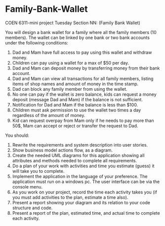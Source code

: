 # Family-Bank-Wallet
COEN 6311-mini project
Tuesday Section NN: (Family Bank Wallet)

You will design a bank wallet for a family where all the family members (10 members). The wallet can be linked by one bank or two bank accounts under the following conditions:
1) Dad and Mam have full access to pay using this wallet and withdraw money.
2) Children can pay using a wallet for a max of $50 per day.
3) Dad and Mam can deposit money by transferring money from their bank account.
4) Dad and Mam can view all transactions for all family members, listing items of shop names and amount of money in the time stamp.
5) Dad can block any family member from using the wallet.
6) No one can pay if the wallet is zero balance, kids can request a money deposit (message Dad and Mam) if the balance is not sufficient.
7) Notification for Dad and Mam if the balance is less than $100.
8) Children must ask permission to use the wallet two times a day regardless of the amount of money.
9) Kid can request overpay from Mam only if he needs to pay more than 50$, Mam can accept or reject or transfer the request to Dad.

You should:
1. Rewrite the requirements and system description into user stories.
2. Show business model actions flow, as a diagram.
3. Create the needed UML diagrams for this application showing all attributes and methods needed to complete all requirements.
4. Do a plan of your work with activities and time you estimate (guess) it will take you to complete.
5. Implement the application in the language of your preference. The application must run on a windows pc. The user interface can be via the console menu.
6. As you work on your project, record the time each activity takes you (if you must add activities to the plan, estimate a time also).
7. Present a report showing your diagram and its relation to your code structure and code.
8. Present a report of the plan, estimated time, and actual time to complete each activity.
